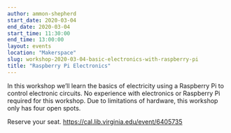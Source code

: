 ```yaml
---
author: ammon-shepherd
start_date: 2020-03-04
end_date: 2020-03-04
start_time: 11:30:00
end_time: 13:00:00
layout: events
location: "Makerspace"
slug: workshop-2020-03-04-basic-electronics-with-raspberry-pi
title: "Raspberry Pi Electronics"
---
```


In this workshop we’ll learn the basics of electricity using a Raspberry Pi to control electronic circuits. No experience with electronics or Raspberry Pi 
required for this workshop. Due to limitations of hardware, this workshop only has four open spots. 

Reserve your seat.
https://cal.lib.virginia.edu/event/6405735
